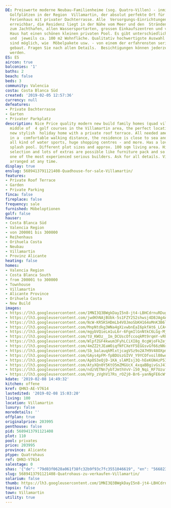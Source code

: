 ```yaml
---
DE: Preiswerte moderne Neubau-Familienheime (sog. Quatro-Villen) - inmitten von 4
  Golfplätzen in der Region  Villamartin, der absolut perfekte Ort für Ihr neues stilvolles
  Ferienhaus mit privater Dachterrasse. Alle  Versorgungs-Einrichtungen sind bequem
  erreichbar, die Residenz liegt in der Nähe vom Meer und den  Stränden, auch nahe
  zum Jachthafen, allen Wassersportarten, grossen Einkaufszentren und vielem mehr.  Das
  Haus hat einen schönen kleinen privaten Pool. Es gibt unterschiedliche Grundstücksgrössen
  und  jeweils ca. 100 m2 Wohnfläche. Qualitativ hochwertigste Auswahl und viele Extras
  sind möglich, wie  Möbelpakete usw. - von einem der erfahrensten seriösen Bauherren
  gebaut. Fragen Sie nach allen Details.  Besichtigungen können jederzeit arrangiert
  werden.
ES: ES
aircon: true
balconies: '1'
baths: 2
beach: false
beds: 3
community: Valencia
costa: Costa Blanca Süd
created: '2019-02-05 12:57:36'
currency: null
defeatures:
- Private Dachterrasse
- Garten
- Privater Parkplatz
description: Nice Price quality modern new build family homes (quad villas) - in the
  middle of  4 golf courses in the Villamartin area, the perfect location for your
  new stylish  holiday home with a private roof terrace. All needed amenities are
  in a  comfortable walking distance, the residence is close to sea and beaches, the  marina,
  all kind of water sports, huge shopping centres - and more. Has a lovely  private
  splash pool. Different plot sizes and approx. 100 sqm living area. Highest  quality
  selection and lots of extras are possible like furniture pack and so on - built  by
  one of the most experienced serious builders. Ask for all details. Viewings can  be
  arranged at any time.
display: true
enslug: 5689413791121408-Quadhouse-for-sale-Villamartin/
features:
- Private Roof Terrace
- Garden
- Private Parking
finca: false
fireplace: false
frequency: sale
furnished: Möbeloptionen
golf: false
hauser:
- Costa Blanca Süd
- Valencia Region
- von 200001 bis 300000
- Reihenhaus
- Orihuela Costa
- Neubau
- Villamartin
- Provinz Alicante
heating: false
homes:
- Valencia Region
- Costa Blanca South
- from 200001 to 300000
- Townhouse
- Villamartin
- Alicante Province
- Orihuela Costa
- New Build
images:
- https://lh3.googleusercontent.com/1MNI3Q3BWgkDayI5n8-jt4-LBHCdrnuRDugx42HOC0K-pGhwnVpR7uIRv7Ty01N9H4aj8E03omcPWyUu2bN7=w640-rj-e30-l100
- https://lh3.googleusercontent.com/jwdKhNAjBUbk-5s1FZY2S2shwsj4D8JAg4AeXS3hN3LH4Y2EvXs1Yd3xnTg9nXTBnRW31oO4zt0DRicz_eFs=w640-rj-e30-l100
- https://lh3.googleusercontent.com/NcW-KR5KSHDmLb4VOJmoSbKH164oMnK3B6lnYhPUxg6iNpfr-_AmvjoQu69-vjhTLM-Yo4bosZxL0ZJRKThL=w640-rj-e30-l100
- https://lh3.googleusercontent.com/MnpNtdkg3WNa4gXivwbnEaI6pkfAt6_LCAvesWDey2PkedIxWHttScNQJz2br5k6iQjD-oEx2qsTK4pPuI4=w640-rj-e30-l100
- https://lh3.googleusercontent.com/mgybVQieLm1uL6r-6FgmIlGnNtkC6LGg-MjK4aolSEnF2rAoU5v7QKombpbb7dv_aTeevlwaHnn5uLhV9Q-X=w640-rj-e30-l100
- https://lh3.googleusercontent.com/tU_KWOz__Im_DCUscOfccoqkMt9rqmY-vRUcoIoY5ut3nzBWiNgEzI-LoqriZIk4PN-UnDA2fIVD1pFPmKQi=w640-rj-e30-l100
- https://lh3.googleusercontent.com/WlpfZGF4kwum3FyhLCiXI8g_0cgWjoFkZejtsJwV0M4i71CWxR4bXQKo0DuAT2eVwSBwWBwPbofw6_teLHI=w640-rj-e30-l100
- https://lh3.googleusercontent.com/4mZZ2tJEaWOiqfNfCXeYF5EGGsvGf66zNNrbxmzLBUxm5SVxKdcDZuP0lEv5tK8L85lNxVuJN5WCBzWS66av=w640-rj-e30-l100
- https://lh3.googleusercontent.com/Sb_balauqkMlxtjcagVSz9o2A7H9V48OXpmyCvppZnOB0q7ihOZRRKAQIgyXaNezZydE4hCj0ZFTOtXOXJA=w640-rj-e30-l100
- https://lh3.googleusercontent.com/GAys4pFM-fpBDUszGIVV_Y9YCOfvoil08wdOZkF66NtBogkW-sWHKK9h5rFy258tttA8aahBLjWfeHcIXyzTig=w640-rj-e30-l100
- https://lh3.googleusercontent.com/ApOS3eQjD-1KA_slAMIsj3Q-hEeKGN4zP5IxH9lU2CfZg1Cj3L7suntZdo1rWKxBXwidTefcFtBd6HGhb-Nu=w640-rj-e30-l100
- https://lh3.googleusercontent.com/AtyXQn0Y5KtO5mZMGUcX_4xqaBBgivGsJ41csmsOuvDL203oH35SXnLE8U6G8Gyh432aKMIczbi9XApoR-Ic9g=w640-rj-e30-l100
- https://lh3.googleusercontent.com/ndzVETNn7ybTJmthVvV-i50_Nqi_RF7UzufLu1-N4vVBE9yZwz_q_0oU1oXuKwChPB-hflUDzrBwR8jg042E7w=w640-rj-e30-l100
- https://lh3.googleusercontent.com/HYp_zVghV17Rs_rOZj0-Br6-yanNgFE6cWfqCV_Gh3tYNlZkkp4V3qZ7JnaFO_XKYjy0z8OwnWLb-65aM2BNMQ=w640-rj-e30-l100
kdate: '2019-02-08 14:49:32'
kitchen: offene
kref: QHN3-AE-V7614
lastedited: '2019-02-08 15:03:20'
living: 100
location: Villamartin
luxury: false
moredetails: ''
offplan: true
originalprice: 203995
penthouse: false
pid: 5689413791121408
plot: 110
pool: privates
price: 203995
province: Alicante
ptype: Quatrohaus
ref: QHN3-V7614
salestage: 0
shas: '{"de": "79d03f0628a061f38fc32b9f93c7fc3551046619", "en": "566823d16adccb322e610312e8c83fd5c36b0d6a"}'
slug: 5689413791121408-Quatrohaus-zu-verkaufen-Villamartin/
solarium: false
thumb: https://lh3.googleusercontent.com/1MNI3Q3BWgkDayI5n8-jt4-LBHCdrnuRDugx42HOC0K-pGhwnVpR7uIRv7Ty01N9H4aj8E03omcPWyUu2bN7=w400-h240-n-rj-e30-l100
topsix: false
town: Villamartin
utility: true
---
```


